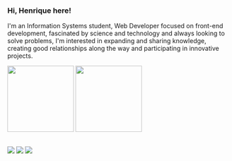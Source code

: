 ### Hi, Henrique here!
I'm an Information Systems student, Web Developer focused on front-end development, fascinated by science and technology and always looking to solve problems, I'm interested in expanding and sharing knowledge, creating good relationships along the way and participating in innovative projects.

<div>
  <img height="150px" src="https://github-readme-stats.vercel.app/api?username=henriquepaulalima&hide=stars,prs&count_private=true&show_icons=true&theme=apprentice&hide_rank=true">
  <img height="150px" src="https://github-readme-stats.vercel.app/api/top-langs/?username=henriquepaulalima&hide=c&langs_count=6&layout=compact&theme=apprentice">
</div>

##

<div>
  <a href="http://henriqueplima.com.br/" target="_blank" rel="noopener noreferrer"><img src="https://img.shields.io/badge/website-000000?style=for-the-badge&logo=About.me&logoColor=white"></a>
  <a href="https://discordapp.com/users/525658124888047618/" target="_blank" rel="noopener noreferrer"><img src="https://img.shields.io/badge/Discord-7289DA?style=for-the-badge&logo=discord&logoColor=white"></a>
  <a href="https://www.linkedin.com/in/henrique-p-lima/" target="_blank" rel="noopener noreferrer"><img src="https://img.shields.io/badge/LinkedIn-0077B5?style=for-the-badge&logo=linkedin&logoColor=white"></a>
</div>
